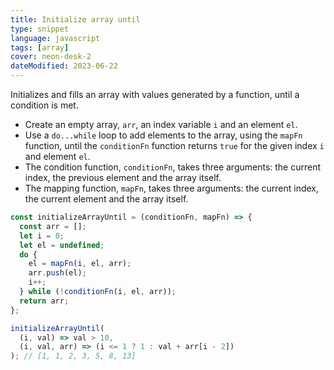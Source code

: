 ```yaml
---
title: Initialize array until
type: snippet
language: javascript
tags: [array]
cover: neon-desk-2
dateModified: 2023-06-22
---
```


Initializes and fills an array with values generated by a function, until a condition is met.

- Create an empty array, `arr`, an index variable `i` and an element `el`.
- Use a `do...while` loop to add elements to the array, using the `mapFn` function, until the `conditionFn` function returns `true` for the given index `i` and element `el`.
- The condition function, `conditionFn`, takes three arguments: the current index, the previous element and the array itself.
- The mapping function, `mapFn`, takes three arguments: the current index, the current element and the array itself.

```js
const initializeArrayUntil = (conditionFn, mapFn) => {
  const arr = [];
  let i = 0;
  let el = undefined;
  do {
    el = mapFn(i, el, arr);
    arr.push(el);
    i++;
  } while (!conditionFn(i, el, arr));
  return arr;
};

initializeArrayUntil(
  (i, val) => val > 10,
  (i, val, arr) => (i <= 1 ? 1 : val + arr[i - 2])
); // [1, 1, 2, 3, 5, 8, 13]
```
